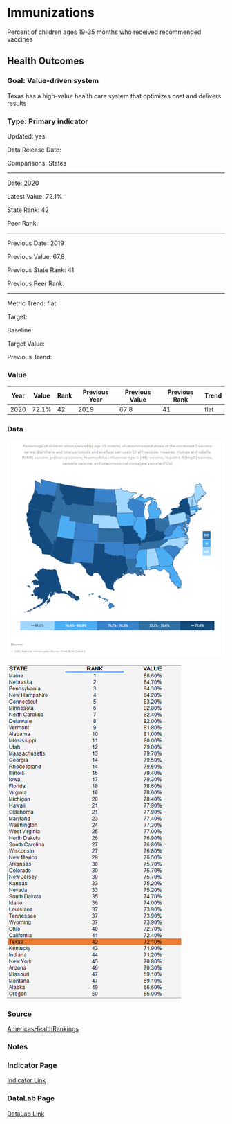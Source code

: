 # Immunizations

Percent of children ages 19-35 months who received recommended vaccines

## Health Outcomes

### Goal: Value-driven system

Texas has a high-value health care system that optimizes cost and delivers results

### Type: Primary indicator

Updated: yes

Data Release Date: 


Comparisons: States


----

Date: 2020

Latest Value: 72.1% 

State Rank: 42

Peer Rank: 


----

Previous Date: 2019

Previous Value: 67.8

Previous State Rank: 41

Previous Peer Rank: 


----
Metric Trend: flat

Target: 

Baseline: 

Target Value: 

Previous Trend: 



### Value

|Year         |  Value      | Rank        | Previous Year| Previous Value | Previous Rank  | Trend| 
| ----------- | ----------- | ----------- | ----------- | ----------- | ----------- | -----------|
|    2020     |    72.1%     |     42      |    2019      |     67.8     |     41     |   flat     |

### Data

![map](./images/map_immunizations.PNG)

![data](./images/data_immunizations.PNG)


### Source

<!-- https://www.dshs.texas.gov/immunize/coverage/NIS/

https://www.cdc.gov/vaccines/imz-managers/coverage/childvaxview/interactive-reports/index.html -->

[AmericasHealthRankings](https://www.americashealthrankings.org/explore/annual/measure/Immunize_b/state/TX)


### Notes


### Indicator Page

[Indicator Link](https://indicators.texas2036.org/indicator/59)


### DataLab Page


[DataLab Link](https://datalab.texas2036.org/olxykof/health-indicators-on-us-states-2017?country=1000440&indicator=1000730&accesskey=szxjfqb)

